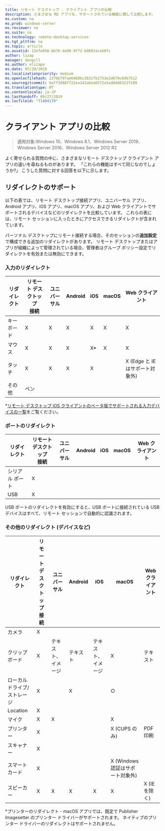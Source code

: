 ```yaml
---
title: リモート デスクトップ - クライアント アプリの比較
description: さまざまな RD アプリを、サポートされている機能に関して比較します。
ms.custom: na
ms.prod: windows-server
ms.reviewer: na
ms.suite: na
ms.technology: remote-desktop-services
ms.tgt_pltfrm: na
ms.topic: article
ms.assetid: 12efe858-6b76-4e08-9f72-b9603aceb0fc
author: lizap
manager: dongill
ms.author: elizapo
ms.date: 05/20/2019
ms.localizationpriority: medium
ms.openlocfilehash: 237bb79fae6460bc3b31fb1753e2d679c8d67512
ms.sourcegitcommit: 6aff3d88ff22ea141a6ea6572a5ad8dd6321f199
ms.translationtype: HT
ms.contentlocale: ja-JP
ms.lasthandoff: 09/27/2019
ms.locfileid: "71404170"
---
```

# <a name="compare-the-client-apps"></a>クライアント アプリの比較

>適用対象:Windows 10、Windows 8.1、Windows Server 2019、Windows Server 2016、Windows Server 2012 R2

よく寄せられる質問の中に、さまざまなリモート デスクトップ クライアント アプリの違いを尋ねるものがあります。 「これらの機能はすべて同じなのでしょうか?」 こうした質問に対する回答を以下に示します。

## <a name="redirection-support"></a>リダイレクトのサポート

以下の表では、リモート デスクトップ接続アプリ、ユニバーサル アプリ、Android アプリ、iOS アプリ、macOS アプリ、および Web クライアントでサポートされるデバイスなどのリダイレクトを比較しています。 これらの表には、リモート セッションに入ったときにアクセスできるリダイレクトが含まれています。 

パーソナル デスクトップにリモート接続する場合、そのセッションの**追加設定**で構成できる追加のリダイレクトがあります。 リモート デスクトップまたはアプリが組織によって管理されている場合、管理者はグループ ポリシー設定でリダイレクトを有効または無効にできます。

### <a name="input-redirection"></a>入力のリダイレクト

| リダイレクト | リモート デスクトップ<br> 接続 | ユニバーサル | Android | iOS | macOS |          Web クライアント           |
|-------------|-------------------------------|-----------|---------|-----|-------|-------------------------------|
|  キーボード   |               X               |     X     |    X    |  X  |   X   |               X               |
|    マウス    |               X               |     X     |    X    | X\* |   X   |               X               |
|    タッチ    |               X               |     X     |    X    |  X  |       | X (Edge と IE はサポート対象外) |
|    その他    |              ペン              |           |         |     |       |                               |

*[リモート デスクトップ iOS クライアントのベータ版でサポートされる入力デバイスの一覧](remote-desktop-ios.md#supported-input-devices)をご覧ください。

### <a name="port-redirection"></a>ポートのリダイレクト   

| リダイレクト | リモート デスクトップ <br>接続 | ユニバーサル | Android | iOS | macOS | Web クライアント |
|-------------|-------------------------------|-----------|---------|-----|-------|------------|
| シリアル ポート | X                             |           |         |     |       |            |
| USB         | X                             |           |         |     |       |            |

USB ポートのリダイレクトを有効にすると、USB ポートに接続されている USB デバイスはすべて、リモート セッションで自動的に認識されます。

### <a name="other-redirection-devices-etc"></a>その他のリダイレクト (デバイスなど)



| リダイレクト         | リモート デスクトップ接続 | ユニバーサル   | Android | iOS         | macOS                                    | Web クライアント    |
|---------------------|---------------------------|-------------|---------|-------------|------------------------------------------|---------------|
| カメラ             | X                         |             |         |             |                                          |               |
| クリップボード           | X                         | テキスト、イメージ | テキスト    | テキスト、イメージ | X                                        | テキスト          |
| ローカル ドライブ/ストレージ | X                         |             | X       |             | ○                                        |               |
| Location            | X                         |             |         |             |                                          |               |
| マイク         | X                         |X            |         |             | X                                        |               |
| プリンター            | X                         |             |         |             | X (CUPS のみ)                            | PDF 印刷     |
| スキャナー            | X                         |             |         |             |                                          |               |
| スマート カード         | X                         |             |         |             | X (Windows 認証はサポート対象外) |               |
| スピーカー            | X                         | X           | X       | X           | X                                        | X (IE を除く) |

*プリンターのリダイレクト - macOS アプリでは、既定で Publisher Imagesetter のプリンター ドライバーがサポートされます。 ネイティブのプリンター ドライバーのリダイレクトはサポートされません。

